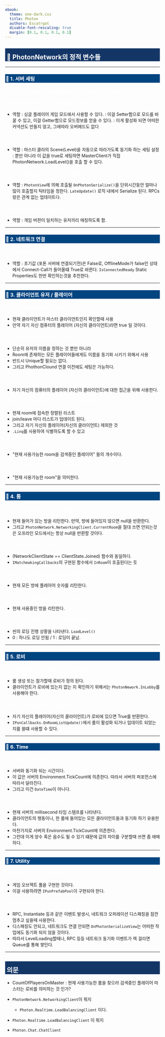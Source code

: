 ```yaml
---
ebook:
  theme: one-dark.css
  title: Photon
  authors: Escatrgot
  disable-font-rescaling: true
  margin: [0.1, 0.1, 0.1, 0.1]
---
```

<style>
        h2:not(.tit) { border-top: 12px solid #143666; border-left: 5px solid #143666; border-right: 5px solid #143666; background-color: #143666; color: #FFF !important; font-weight: bold;}

    h3:not(.tit) { border-top: 3px solid #004480; border: 2px solid #004480; background-color: #004480; color: #FFF !important;}


    h4:not(.tit) { font-weight: bold; color: #FFF !important; }

    summary { cursor:pointer; font-weight:bold; color : #0F0 !important;}

    .red{color: #d93d3d;}
    .darkred{color: #470909;}
    .orange{color: #cf6d1d;}
    .yellow{color: #DD3;}
    .green{color: #25ba00;}
    .blue{color: #169ae0;}
    .pink{color: #d10fd1;}
    .dim{color : #666666;}
    .lime{color : #addb40;}
    
    .container {
        display : flex; 
        flex-direction:row;
        align-items:center;
    }
    .item {
        margin-right:2%;
    }

    @media screen and (min-width:1001px){
        .container {
            width: 90%;
            flex-wrap : nowrap;
            justify-content:center;
        }
    }
    
    @media screen and (max-width:1000px){
        .container {
            width: 98%;
            flex-wrap : nowrap;
            justify-content:center;
        }
    }
    
    @media screen and (max-width:799px){
        .container {
            justify-content:left;
            flex-wrap : wrap;
        }
    }

</style>

## 🔄 PhotonNetwork의 정적 변수들


---

### 📄 1. 서버 세팅

#### 1). `ServerSettings PhotonNetwork.PhotonServerSettings[get]`
#### 2). `PhotonNetwork.OfflineMode[get, set]`

* 역할 
    :   싱글 플레이어 게임 모드에서 사용할 수 있다.
    :   이걸 Setter함으로 모드를 바꿀 수 있고, 이걸 Getter함으로 모드정보를 얻을 수 있다.
    :   이게 활성화 되면 어떠한 커넥션도 만들지 않고, 그에따라 오버헤드도 없다

#### 3). `PhotonNetwork.AutomaticallySyncScene`

* 역할 
    :   마스터 클라의 Scene(Level)을 자동으로 따라가도록 동기화 하는 세팅 설정
    :   뿐만 아니라 이 값을 true로 세팅하면 MasterClient가 직접 
        PhotonNetwork.LoadLevel()을 호출 할 수 있다.

#### 4). `PhotonNetwork.SerializationRate`

* 역할 
    :   `PhotonView`에 의해 호출될 `OnPhotonSerialize()`을 단위시간동안 얼마나 많이 호출할지 틱타임을 정한다.
        `LateUpdate()` 로직 내에서 Serialize 된다.
        RPCs 랑은 관계 없는 업데이트다.


#### 5). `PhotonNetwork.GameVersion`

* 역할
    : 개임 버젼이 일치하는 유저끼리 매칭하도록 함.

---

### 📄 2. 네트워크 연결

#### 1). `PhotonNetwork.IsConnected`

* 역할 
    : 초기값 (포톤 서버에 연결되기전)은 False로,
    OfflineMode가 false인 상태에서 Connect-Call가 들어올떄 True로 바뀐다.
    `IsConnectedReady` Static Properties도 한번 확인하는것을 추천한다.

---

### 📄 3. 클라이언트 유저 / 플레이어

#### 1). `bool PhotonNetwork.IsMasterClient`

* 현재 클라이언트가 마스터 클라이언트인지 확인할때 사용
* 만약 자기 자신 컴퓨터의 플레이어 (자신의 클라이언트)라면 true 일 것이다.

#### 2). `string PhotonNetwork.NickName`

* 단순히 유저의 이름을 정하는 것 뿐만 아니라
* Room에 존재하는 모든 플레이어들에게도 이름을 동기화 시키기 위해서 사용
* 반드시 Unique할 필요는 없다.
* 그리고 PhothonClound 연결 이전에도 세팅은 가능하다.

#### 3). `Player PhotonNetwork.LocalPlayer`

* 자기 자신의 컴퓨터의 플레이어 (자신의 클라이언트)에 대한 접근을 위해 사용한다.

#### 4). `Player[] PhotonNetwork.PlayerListOther`

* 현재 room에 접속한 정렬된 리스트
* join/leave 마다 리스트가 업데이트 된다.
* 그리고 자기 자신의 플레이어(자신의 클라이언트) 제외한 것
* `.Linq`를 사용하여 식별하도록 할 수 있고

#### 5). `int PhotonNetwork.CountOfPlayersOnMaster`

* "현재 사용가능한 room을 검색중인 플레이어" 들의 개수이다.

#### 6). `int PhotonNetwork.CountOfPlayers`

* "현재 사용가능한 room"을 의미한다.

---

### 📄 4. 룸

#### 1). `Room? PhotonNetwork.CurrentRoom`

* 현재 들어가 있는 방을 리턴한다. 만약, 방에 들어있지 않으면 null을 반환한다.
* 그리고 `PhotonNetwork.NetworkingClient.CurrentRoom`을 절대 쓰면 안되는것은 
오프라인 모드에서는 항상 null을 반환할 것이다.

#### 2). `PhotonNetwork.InRoom`

* (NetworkClientState == ClientState.Joined) 함수와 동일하다.
* `IMatchmakingCallbacks`의 구현된 함수에서 `InRoom`이 호출된다는 듯

#### 3). `int PhotonNetwork.CountOfPlayersOnRooms`

* 현재 모든 방에 플레아어 숫자를 리턴한다.

#### 4). `Room PhotonNetwork.CountOfRooms`

* 현재 사용중인 방을 리턴한다.

#### 5). `int PhotonNetwork.LevelLoadingProgress`

* 씬의 로딩 진행 상황을 나타낸다. `LoadLevel()`
* 0 : 하나도 로딩 안됨 / 1 : 로딩이 끝남.

---

### 📄 5. 로비

#### 1). `TypedLobby PhotonNetwork.CurrentLobby`

* 룸 생성 또는 참가할때 로비가 정의 된다.
* 클라이언트가 로비에 있는지 없는 지 확인하기 위해서는 `PhotonNework.InLobby`를 사용해야 한다.

#### 2). `bool PhotonNetwork.InLobby`
* 자기 자신의 플레이어(자신의 클라이언트)가 로비에 있으면 True를 반환한다.
* `IPunCallbacks.OnRoomListUpdate()`에서 룸이 활성화 되거나 업데이트 되었는지를 쓸떄 사용할 수 있다.

---

### 📄 6. Time

#### 1). `double PhotonNetwork.Time`

* 서버와 동기화 되는 시간이다.
* 이 값은 서버의 Environment.TickCount에 의존한다. 따라서 서버의 퍼포먼스에 따라서 달라진다.
* 그리고 이건 `DateTime`이 아니다.

#### 2). `int PhotonNetwork.ServerTimestamp`

* 현재 서버의 millisecond 타임 스탬프를 나타낸다.
* 클라이언트의 행동이나, 한 룸에 들어있는 모든 클라이언트들과 동기화 하기 유용한다.
* 마찬가지로 서버의 Environment.TickCount에 의존한다. 
* 그런데 이게 양수 혹은 음수도 될 수 있기 떄문에 값의 차이를 구분할때 쓰면 좀 애매하다.

--- 

### 📄 7. Utility

#### 1). `PhotonNetwork.PrefabPool`

* 게임 오브젝트 풀을 구현한 것이다.
* 이걸 사용하려면 `IPunPrefabPool`이 구현되야 한다.

#### 2). `PhotonNetwork.IsMessageQueueRunning`

* RPC, Instantiate 등과 같은 이벤트 발생시,
네트워크 오퍼레이션 디스패칭을 잠깐 멈추고 싶을때 사용한다.
* 디스패칭도 안되고, 네트워크도 연결 안되면 `OnPhotonSerializeView`는 어떠한 작업에도 동기화 되지 않을 것이다.
* 따라서 LevelLoading할때나, RPC 등등 네트워크 동기화 이벤트가 렉 걸리면 Queue를 통해 쌓인다.

---

## 의문

* CountOfPlayersOnMaster : 현재 사용가능한 룸을 찾으러 검색중인 플레이어
마스터는 로비를 의미하는 것 인가?

* `PhotonNetwork.NetworkingClient`이 뭐지
  * `Photon.Realtime.LoadBalancingClient` 이다.
* `Photon.Realtime.LoadBalancingClient` 이 뭐지
* `Photon.Chat.ChatClient`